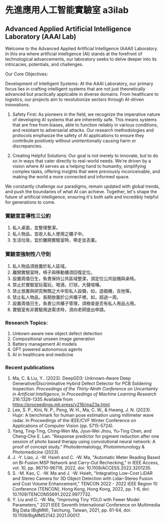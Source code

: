 # 先進應用人工智能實驗室 a3ilab
##  Advanced Applied Artificial Intelligence Laboratory (AAAI Lab)
Welcome to the Advanced Applied Artificial Intelligence (AAAI) Laboratory. In this era where artificial intelligence (AI) stands at the forefront of technological advancements, our laboratory seeks to delve deeper into its intricacies, potentials, and challenges.

Our Core Objectives:

Development of Intelligent Systems: At the AAAI Laboratory, our primary focus lies in crafting intelligent systems that are not just theoretically advanced but practically applicable in diverse domains. From healthcare to logistics, our projects aim to revolutionize sectors through AI-driven innovations.

1. Safety First: As pioneers in the field, we recognize the imperative nature of developing AI systems that are inherently safe. This means systems that are free from biases, able to function reliably in various conditions, and resistant to adversarial attacks. Our research methodologies and protocols emphasize the safety of AI applications to ensure they contribute positively without unintentionally causing harm or discrepancies.

2. Creating Helpful Solutions: Our goal is not merely to innovate, but to do so in ways that cater directly to real-world needs. We're driven by a vision where AI serves as a helping hand to humanity, simplifying complex tasks, offering insights that were previously inconceivable, and making the world a more connected and informed space.

We constantly challenge our paradigms, remain updated with global trends, and push the boundaries of what AI can achieve. Together, let's shape the future of artificial intelligence, ensuring it's both safe and incredibly helpful for generations to come.


### 實驗室宣導性三公約
1. 私人桌面，宜整理整潔。
2. 私人物品，宜收入私人使用之櫃子中。
3. 生活垃圾，宜於離開實驗室時，帶走並丟棄。

### 實驗室強制性八守則
1. 私人物品須放置於私人區域。
2. 離開實驗室時，椅子與移動櫃須回復定位。
3. 設置周值日生，負責保持公共區域整潔，須定位公共設備與桌椅。
4. 禁止於實驗室玩電玩，喝酒，打球，大聲喧嘩。
5. 禁止放置與研究無關之大中型私人設備，如，遊戲機，吉他等。 
6. 禁止私人物品，長期放置於公共櫃子裡，如，超過一周。
7. 設置周值日生，負責公共櫃子管理，須檢查是否有私人用品占用。
8. 實驗室有非實驗用途需求時，須向老師提出申請。

### Research Topics:
1. Unkown-aware new object defect detection
2. Compositional unseen image generation
3. Battery management AI models
4. GPT powered autonomous agents
5. AI in healthcare and medicine

### Recent publications
1. Ma, C. &amp; Liu, Y.. (2023). DeepGD3: Unknown-Aware Deep Generative/Discriminative Hybrid Defect Detector for PCB Soldering Inspection. <i>Proceedings of the Thirty-Ninth Conference on Uncertainty in Artificial Intelligence</i>, in <i>Proceedings of Machine Learning Research</i> 216:1326-1335 Available from https://proceedings.mlr.press/v216/ma23a.html.
2. Lee, S. P., Kini, N. P., Peng, W. H., Ma, C. W., & Hwang, J. N. (2023). Hupr: A benchmark for human pose estimation using millimeter wave radar. In Proceedings of the IEEE/CVF Winter Conference on Applications of Computer Vision (pp. 5715-5724).
3. Yang, Ting‐Ting, Ching‐Wen Ma, Jyun‐Wei Jhou, Yu‐Ting Chen, and Cheng‐Che E. Lan. "Response predictor for pigment reduction after one session of photo based therapy using convolutional neural network: A proof of concept study." Photodermatology, Photoimmunology & Photomedicine (2023).
4. J. -Y. Liao, J. -W. Hsieh and C. -W. Ma, "Automatic Meter Reading Based on Bi-Fusion MSP Network and Carry-Out Rechecking," in IEEE Access, vol. 10, pp. 96710-96719, 2022, doi: 10.1109/ACCESS.2022.3201235.
5. S. -M. Kao, C. -W. Ma and J. -W. Hsieh, "Integrating Low-Cost LiDAR and Stereo Camera for 3D Object Detection with Lidar-Stereo Fusion and Cost Volume Enhancement," TENCON 2022 - 2022 IEEE Region 10 Conference (TENCON), Hong Kong, Hong Kong, 2022, pp. 1-6, doi: 10.1109/TENCON55691.2022.9977732.
6. Y. Liu and C. -W. Ma, "Improving Tiny YOLO with Fewer Model Parameters," 2021 IEEE Seventh International Conference on Multimedia Big Data (BigMM), Taichung, Taiwan, 2021, pp. 61-64, doi: 10.1109/BigMM52142.2021.00017.
